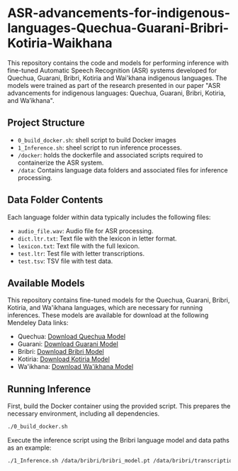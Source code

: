 # ASR-advancements-for-indigenous-languages-Quechua-Guarani-Bribri-Kotiria-Waikhana

This repository contains the code and models for performing inference with fine-tuned Automatic Speech Recognition (ASR) systems developed for Quechua, Guarani, Bribri, Kotiria and Wai'khana indigenous languages. The models were trained as part of the research presented in our paper "ASR advancements for indigenous languages: Quechua, Guarani, Bribri, Kotiria, and Wa’ikhana".

## Project Structure

- `0_build_docker.sh`: shell script to build Docker images
- `1_Inference.sh`: sheel script to  run inference processes.
- `/docker`: holds the dockerfile and associated scripts required to containerize the ASR system.
- `/data`: Contains language data folders and associated files for inference processing.

## Data Folder Contents
Each language folder within data typically includes the following files:

- `audio_file.wav`: Audio file for ASR processing.
- `dict.ltr.txt`: Text file with the lexicon in letter format.
- `lexicon.txt`: Text file with the full lexicon.
- `test.ltr`: Test file with letter transcriptions.
- `test.tsv`: TSV file with test data.


## Available Models

This repository contains fine-tuned models for the Quechua, Guarani, Bribri, Kotiria, and Wa'ikhana languages, which are necessary for running inferences. These models are available for download at the following Mendeley Data links:

- Quechua: [Download Quechua Model](https://data.mendeley.com/datasets/b3pnppjpf9/3)
- Guarani: [Download Guarani Model](https://data.mendeley.com/datasets/hcw7vhydpv/1)
- Bribri: [Download Bribri Model](https://data.mendeley.com/datasets/8dn49kxpz5/1)
- Kotiria: [Download Kotiria Model](https://data.mendeley.com/datasets/xd3h454tvd/1)
- Wa'ikhana: [Download Wa'ikhana Model](https://data.mendeley.com/datasets/yczy43n594/1)

## Running Inference

First, build the Docker container using the provided script. This prepares the necessary environment, including all dependencies.
```bash
./0_build_docker.sh
```
Execute the inference script using the Bribri language model and data paths as an example:
```bash
./1_Inference.sh /data/bribri/bribri_model.pt /data/bribri/transcriptions/ /data/bribri/
```
